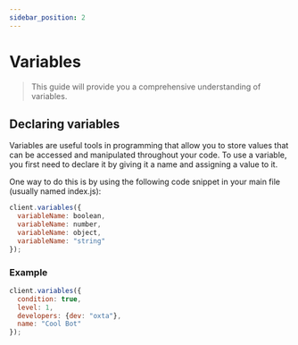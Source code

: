 ```yaml
---
sidebar_position: 2
---
```

# Variables

> This guide will provide you a comprehensive understanding of variables.

## Declaring variables

Variables are useful tools in programming that allow you to store values that can be accessed and manipulated throughout your code. To use a variable, you first need to declare it by giving it a name and assigning a value to it.

One way to do this is by using the following code snippet in your main file (usually named index.js):

```js title="index.js"
client.variables({
  variableName: boolean,
  variableName: number,
  variableName: object,
  variableName: "string"
});
```

### Example

```js title="index.js"
client.variables({
  condition: true,
  level: 1,
  developers: {dev: "oxta"},
  name: "Cool Bot"
});
```
